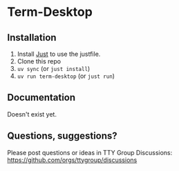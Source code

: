 # Term-Desktop

## Installation

1) Install [Just](https://github.com/casey/just) to use the justfile.
1) Clone this repo
1) `uv sync` (or `just install`)
1) `uv run term-desktop` (or `just run`)

## Documentation

Doesn't exist yet.

## Questions, suggestions?

Please post questions or ideas in TTY Group Discussions:
https://github.com/orgs/ttygroup/discussions
